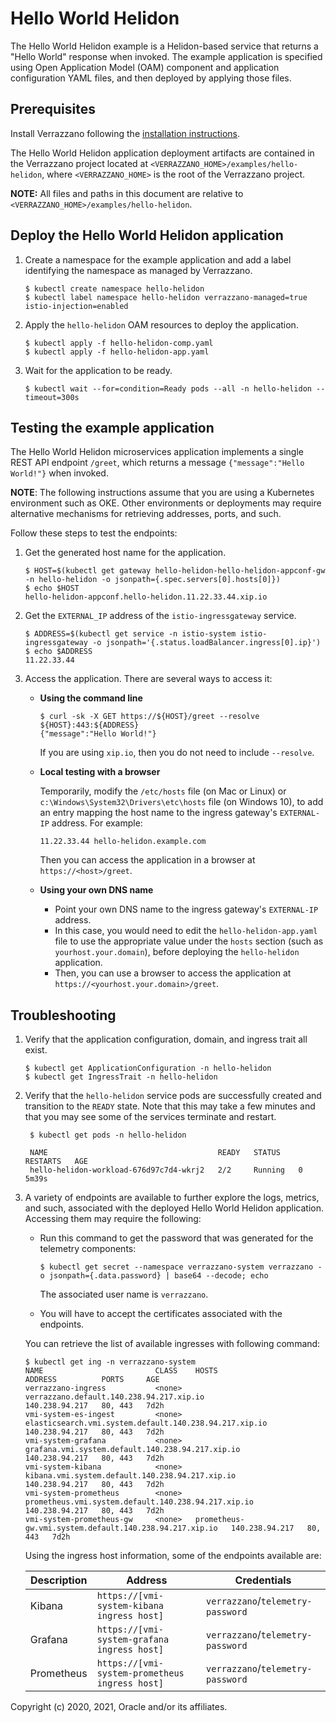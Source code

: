 # Hello World Helidon

The Hello World Helidon example is a Helidon-based service that returns a "Hello World" response when invoked. The example application is specified using Open Application Model (OAM) component and application configuration YAML files, and then deployed by applying those files.

## Prerequisites

Install Verrazzano following the [installation instructions](https://verrazzano.io/docs/setup/install/installation/).

The Hello World Helidon application deployment artifacts are contained in the Verrazzano project located at
`<VERRAZZANO_HOME>/examples/hello-helidon`, where `<VERRAZZANO_HOME>` is the root of the Verrazzano project.

**NOTE:** All files and paths in this document are relative to
`<VERRAZZANO_HOME>/examples/hello-helidon`.

## Deploy the Hello World Helidon application

1. Create a namespace for the example application and add a label identifying the namespace as managed by Verrazzano.
   ```
   $ kubectl create namespace hello-helidon
   $ kubectl label namespace hello-helidon verrazzano-managed=true istio-injection=enabled
   ```

1. Apply the `hello-helidon` OAM resources to deploy the application.
   ```
   $ kubectl apply -f hello-helidon-comp.yaml
   $ kubectl apply -f hello-helidon-app.yaml
   ```

1. Wait for the application to be ready.
   ```
   $ kubectl wait --for=condition=Ready pods --all -n hello-helidon --timeout=300s
   ```

## Testing the example application

The Hello World Helidon microservices application implements a single REST API endpoint `/greet`, which returns a message `{"message":"Hello World!"}` when invoked.

**NOTE**:  The following instructions assume that you are using a Kubernetes
environment such as OKE.  Other environments or deployments may require alternative mechanisms for retrieving addresses,
ports, and such.

Follow these steps to test the endpoints:

1. Get the generated host name for the application.

   ```
   $ HOST=$(kubectl get gateway hello-helidon-hello-helidon-appconf-gw -n hello-helidon -o jsonpath={.spec.servers[0].hosts[0]})
   $ echo $HOST
   hello-helidon-appconf.hello-helidon.11.22.33.44.xip.io
   ```

1. Get the `EXTERNAL_IP` address of the `istio-ingressgateway` service.
   ```
   $ ADDRESS=$(kubectl get service -n istio-system istio-ingressgateway -o jsonpath='{.status.loadBalancer.ingress[0].ip}')
   $ echo $ADDRESS
   11.22.33.44
   ```   

1. Access the application. There are several ways to access it:

   * **Using the command line**
     ```
     $ curl -sk -X GET https://${HOST}/greet --resolve ${HOST}:443:${ADDRESS}
     {"message":"Hello World!"}
     ```
     If you are using `xip.io`, then you do not need to include `--resolve`.
   * **Local testing with a browser**

     Temporarily, modify the `/etc/hosts` file (on Mac or Linux)
     or `c:\Windows\System32\Drivers\etc\hosts` file (on Windows 10),
     to add an entry mapping the host name to the ingress gateway's `EXTERNAL-IP` address.
     For example:
     ```
     11.22.33.44 hello-helidon.example.com
     ```
     Then you can access the application in a browser at `https://<host>/greet`.

   * **Using your own DNS name**
     * Point your own DNS name to the ingress gateway's `EXTERNAL-IP` address.
     * In this case, you would need to edit the `hello-helidon-app.yaml` file
       to use the appropriate value under the `hosts` section (such as `yourhost.your.domain`),
       before deploying the `hello-helidon` application.
     * Then, you can use a browser to access the application at `https://<yourhost.your.domain>/greet`.

## Troubleshooting

1. Verify that the application configuration, domain, and ingress trait all exist.
   ```
   $ kubectl get ApplicationConfiguration -n hello-helidon
   $ kubectl get IngressTrait -n hello-helidon
   ```   

1. Verify that the `hello-helidon` service pods are successfully created and transition to the `READY` state.
   Note that this may take a few minutes and that you may see some of the services terminate and restart.
   ```
    $ kubectl get pods -n hello-helidon

    NAME                                      READY   STATUS    RESTARTS   AGE
    hello-helidon-workload-676d97c7d4-wkrj2   2/2     Running   0          5m39s
   ```
1. A variety of endpoints are available to further explore the logs, metrics, and such, associated with
the deployed Hello World Helidon application.  Accessing them may require the following:

    - Run this command to get the password that was generated for the telemetry components:
        ```
        $ kubectl get secret --namespace verrazzano-system verrazzano -o jsonpath={.data.password} | base64 --decode; echo
        ```
        The associated user name is `verrazzano`.

    - You will have to accept the certificates associated with the endpoints.

    You can retrieve the list of available ingresses with following command:

    ```
    $ kubectl get ing -n verrazzano-system
    NAME                         CLASS    HOSTS                                                    ADDRESS          PORTS     AGE
    verrazzano-ingress           <none>   verrazzano.default.140.238.94.217.xip.io                 140.238.94.217   80, 443   7d2h
    vmi-system-es-ingest         <none>   elasticsearch.vmi.system.default.140.238.94.217.xip.io   140.238.94.217   80, 443   7d2h
    vmi-system-grafana           <none>   grafana.vmi.system.default.140.238.94.217.xip.io         140.238.94.217   80, 443   7d2h
    vmi-system-kibana            <none>   kibana.vmi.system.default.140.238.94.217.xip.io          140.238.94.217   80, 443   7d2h
    vmi-system-prometheus        <none>   prometheus.vmi.system.default.140.238.94.217.xip.io      140.238.94.217   80, 443   7d2h
    vmi-system-prometheus-gw     <none>   prometheus-gw.vmi.system.default.140.238.94.217.xip.io   140.238.94.217   80, 443   7d2h
    ```  

    Using the ingress host information, some of the endpoints available are:

    | Description| Address | Credentials |
    | --- | --- | --- |
    | Kibana | `https://[vmi-system-kibana ingress host]` | `verrazzano`/`telemetry-password` |
    | Grafana | `https://[vmi-system-grafana ingress host]` | `verrazzano`/`telemetry-password` |
    | Prometheus | `https://[vmi-system-prometheus ingress host]` | `verrazzano`/`telemetry-password` |    

Copyright (c) 2020, 2021, Oracle and/or its affiliates.
